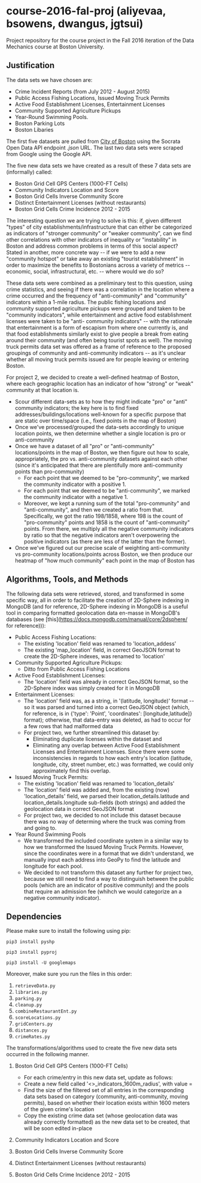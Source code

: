# course-2016-fal-proj (aliyevaa, bsowens, dwangus, jgtsui)
Project repository for the course project in the Fall 2016 iteration of the Data Mechanics course at Boston University.

## Justification

The data sets we have chosen are:

- Crime Incident Reports (from July 2012 - August 2015)
- Public Access Fishing Locations, Issued Moving Truck Permits
- Active Food Establishment Licenses, Entertainment Licenses
- Community Supported Agriculture Pickups
- Year-Round Swimming Pools.
- Boston Parking Lots
- Boston Libaries

The first five datasets are pulled from [City of Boston](https://data.cityofboston.gov/) using the Socrata Open Data API endpoint *.json* URL. The last two data sets were scraped from Google using the Google API. 


The five new data sets we have created as a result of these 7 data sets are (informally) called:

- Boston Grid Cell GPS Centers (1000-FT Cells)
- Community Indicators Location and Score
- Boston Grid Cells Inverse Community Score
- Distinct Entertainment Licenses (without restaurants)
- Boston Grid Cells Crime Incidence 2012 - 2015

The interesting question we are trying to solve is this: if, given different "types" of city establishments/infrastructure that can either be categorized as 
indicators of "stronger community" or "weaker community", can we find other correlations with other indicators of inequality or "instability" in Boston and 
address common problems in terms of this social aspect? Stated in another, more concrete way -- if we were to add a new "community hotspot" or take away an
existing "tourist establishment" in order to maximize the benefits to Bostonians across a variety of metrics -- economic, social, infrastructural, etc. --
where would we do so?


These data sets were combined as a preliminary test to this question, using crime statistics, and seeing if there was a correlation in the location where a
crime occurred and the frequency of "anti-community" and "community" indicators within a 1-mile radius. The public fishing locations and community supported
agriculture pickups were grouped and taken to be "community indicators", while entertainment and active food establishment licenses were taken to be "anti-
community indicators" -- with the rationale that entertainment is a form of escapism from where one currently is, and that food establishments similarly 
exist to give people a break from eating around their community (and often being tourist spots as well). The moving truck permits data set was offered as a 
frame of reference to the proposed groupings of community and anti-community indicators -- as it's unclear whether all moving truck permits issued are for
people leaving or entering Boston. 

For project 2, we decided to create a well-defined heatmap of Boston, where each geographic location has an indicator of how "strong" or "weak" community at that location is.

- Scour different data-sets as to how they might indicate "pro" or "anti" community indicators; the key here is to find fixed addresses/buildings/locations well-known for a specific purpose that are static over time/space (i.e., fixed points in the map of Boston)
- Once we've processed/grouped the data-sets accordingly to unique location points, we then determine whether a single location is pro or anti-community
- Once we have a dataset of all "pro" or "anti-community" locations/points in the map of Boston, we then figure out how to scale, appropriately, the pro vs. anti-community datasets against each other (since it's anticipated that there are plentifully more anti-community points than pro-community)
	- For each point that we deemed to be "pro-community", we marked the community indicator with a positive 1. 
	- For each point that we deemed to be "anti-community", we marked the community indicator with a negative 1.
	- Moreover, we kept a running sum of the total "pro-community" and "anti-community", and then we created a ratio from that. Specifically, we got the ratio 198/1858, where 198 is the count of "pro-community" points and 1858 is the count of "anti-community" points. From there, we multiply all the negative community indicators by ratio so that the negative indicators aren't overpowering the positive indicators (as there are less of the latter than the former).
- Once we've figured out our precise scale of weighting anti-community vs pro-community locations/points across Boston, we then produce our heatmap of "how much community" each point in the map of Boston has


## Algorithms, Tools, and Methods

The following data sets were retrieved, stored, and transformed in some specific way, all in order to facilitate the
creation of 2D-Sphere indexing in MongoDB (and for reference, 2D-Sphere indexing in MongoDB is a useful tool in comparing formatted geolocation data en-masse 
in MongoDB's databases (see [this](https://docs.mongodb.com/manual/core/2dsphere/ for reference))):
- Public Access Fishing Locations: 
	- The existing 'location' field was renamed to 'location_addess'
	- The existing 'map_location' field, in correct GeoJSON format to create the 2D-Sphere indexes, was renamed to 'location'
- Community Supported Agriculture Pickups:
	- Ditto from Public Access Fishing Locations
- Active Food Establishment Licenses:
	- The 'location' field was already in correct GeoJSON format, so the 2D-Sphere index was simply created for it in MongoDB
- Entertainment Licenses:
	- The 'location' field was, as a string, in '(latitude, longitude)' format -- so it was parsed and turned into a correct GeoJSON object
		(which, for reference, is in {'type': 'Point', 'coordinates': [longitude,latitude]} format); otherwise, that data-entry was deleted,
		as had to occur for a few rows that had malformed data
	- For project two, we further streamlined this dataset by:
		- Eliminating duplicate licenses within the dataset and
		- Eliminating any overlap between Active Food Establishment Licenses and Entertainment Licenses. Since there were some inconsistencies in regards to how each entry's location (latitude, longitude, city, street number, etc.) was formatted, we could only approximately find this overlap. 
- Issued Moving Truck Permits:
	- The existing 'location' field was renamed to 'location_details'
	- The 'location' field was added and, from the existing (now) 'location_details' field, we parsed their location_details.latitude and
		location_details.longitude sub-fields (both strings) and added the geolocation data in correct GeoJSON format
	- For project two, we decided to not include this dataset because there was no way of determing where the truck was coming from and going to.
- Year Round Swimming Pools
	- We transformed the included coordinate system in a similar way to how we transformed the Issued Moving Truck Permits. However, since the coordinates were in a format that we didn't understand, we manually input each address into GeoPy to find the latitude and longitude for each pool.
	- We decided to not transform this dataset any further for project two, because we still need to find a way to distinguish between the public pools (which are an indicator of positive community) and the pools that require an admission fee (whihch we would categorize an a negative community indicator).
	
	
## Dependencies

Please make sure to install the following using pip:

```
pip3 install pyshp
```

```
pip3 install pyproj
```

```
pip3 install -U googlemaps
```

Moreover, make sure you run the files in this order:

1. `retrieveData.py`
2. `libraries.py`
3. `parking.py`
4. `cleanup.py`
5. `combineRestaurantEnt.py`
6. `scoreLocations.py`
7. `gridCenters.py`
8. `distances.py`
9. `crimeRates.py`


The transformations/algorithms used to create the five new data sets occurred in the following manner.

1. Boston Grid Cell GPS Centers (1000-FT Cells)

	* For each crime/entry in this new data set, update as follows:
	* Create a new field called '<>_indicators_1600m_radius', with value = 
	* Find the size of the filtered set of all entries in the corresponding data sets based on category (community, anti-community, moving permits), based on whether their location exists within 1600 meters of the given crime's location
	*  Copy the existing crime data set (whose geolocation data was already correctly formatted) as the new data set to be created, that will be soon edited in-place
	
2. Community Indicators Location and Score
3. Boston Grid Cells Inverse Community Score
4. Distinct Entertainment Licenses (without restaurants)
5.  Boston Grid Cells Crime Incidence 2012 - 2015


